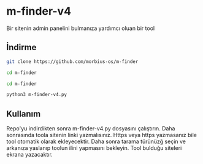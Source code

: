 # m-finder-v4

Bir sitenin admin panelini bulmanıza yardımcı oluan bir tool

## İndirme 

```bash
git clone https://github.com/morbius-os/m-finder

cd m-finder

cd m-finder

python3 m-finder-v4.py 
```

## Kullanım

Repo'yu indirdikten sonra m-finder-v4.py dosyasını çalıştırın. Daha sonrasında toola sitenin linki yazmalısınız. Https veya https yazmasanız bile tool otomatik olarak ekleyecektir. Daha sonra tarama türünüzğ seçin ve arkanıza yaslanıp toolun ilini yapmasını bekleyin. Tool bulduğu siteleri ekrana yazacaktır.
